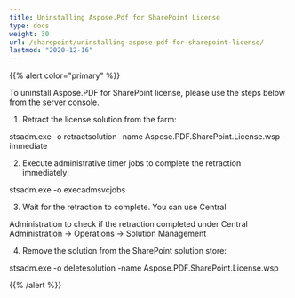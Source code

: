 ```yaml
---
title: Uninstalling Aspose.Pdf for SharePoint License
type: docs
weight: 30
url: /sharepoint/uninstalling-aspose-pdf-for-sharepoint-license/
lastmod: "2020-12-16"
---
```

{{% alert color="primary" %}} 

To uninstall Aspose.PDF for SharePoint license, please use the steps below from the server console.

1. Retract the license solution from the farm:

  stsadm.exe -o retractsolution -name Aspose.PDF.SharePoint.License.wsp -immediate

2. Execute administrative timer jobs to complete the retraction immediately:

  stsadm.exe -o execadmsvcjobs

3. Wait for the retraction to complete. You can use Central    

  Administration to check if the retraction completed under Central Administration -> Operations -> Solution Management

4. Remove the solution from the SharePoint solution store:

  stsadm.exe -o deletesolution -name Aspose.PDF.SharePoint.License.wsp

{{% /alert %}} 
